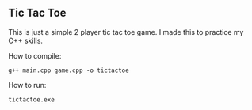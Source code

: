 ## Tic Tac Toe
This is just a simple 2 player tic tac toe game. I made this to practice my C++ skills.

How to compile:

    g++ main.cpp game.cpp -o tictactoe

How to run:

    tictactoe.exe
